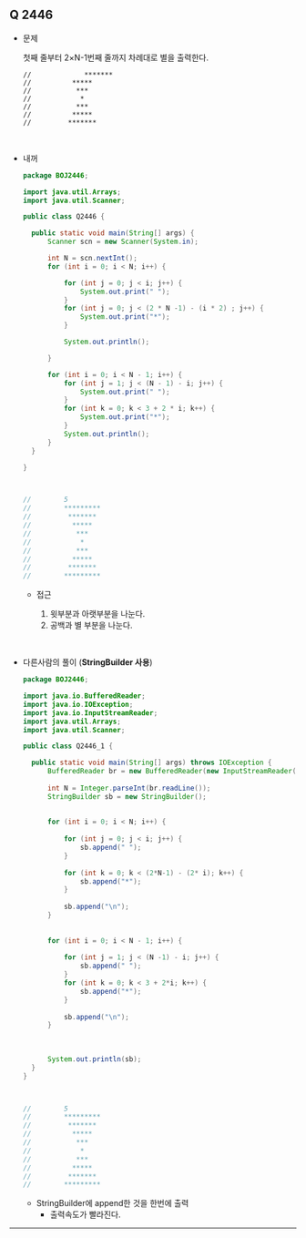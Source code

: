 ## Q 2446

- 문제

  첫째 줄부터 2×N-1번째 줄까지 차례대로 별을 출력한다.


      //  	         *******
      //		  *****
      //		   ***
      //		    *
      //		   ***
      //		  *****
      //		 *******
</br>





- 내꺼

  ```java
  package BOJ2446;
  
  import java.util.Arrays;
  import java.util.Scanner;
  
  public class Q2446 {
  
  	public static void main(String[] args) {
  		Scanner scn = new Scanner(System.in);
  
  		int N = scn.nextInt();
  		for (int i = 0; i < N; i++) {
  
  			for (int j = 0; j < i; j++) {
  				System.out.print(" ");
  			}
  			for (int j = 0; j < (2 * N -1) - (i * 2) ; j++) {
  				System.out.print("*");
  			}
  
  			System.out.println();
  
  		}
  
  		for (int i = 0; i < N - 1; i++) {
  			for (int j = 1; j < (N - 1) - i; j++) {
  				System.out.print(" ");
  			}
  			for (int k = 0; k < 3 + 2 * i; k++) {
  				System.out.print("*");
  			}
  			System.out.println();
  		}
  	}
  
  }
  
  
  
  //		5
  //		*********
  //		 *******
  //		  *****
  //		   ***
  //		    *
  //		   ***
  //		  *****
  //		 *******
  //		*********
  
  ```

  - 접근

    1. 윗부분과 아랫부분을 나눈다.
    2. 공백과 별 부분을 나눈다.

    

</br>

- 다른사람의 풀이 (**StringBuilder 사용**)

  ```java
  package BOJ2446;
  
  import java.io.BufferedReader;
  import java.io.IOException;
  import java.io.InputStreamReader;
  import java.util.Arrays;
  import java.util.Scanner;
  
  public class Q2446_1 {
  
  	public static void main(String[] args) throws IOException {
  		BufferedReader br = new BufferedReader(new InputStreamReader(System.in));
  		
  		int N = Integer.parseInt(br.readLine());
  		StringBuilder sb = new StringBuilder();
  		
  		
  		for (int i = 0; i < N; i++) {
  			
  			for (int j = 0; j < i; j++) {
  				sb.append(" ");
  			}
			
  			for (int k = 0; k < (2*N-1) - (2* i); k++) {
  				sb.append("*");
  			}
  			
  			sb.append("\n");
  		}
  		
  		
  		for (int i = 0; i < N - 1; i++) {
  			
  			for (int j = 1; j < (N -1) - i; j++) {
  				sb.append(" ");
  			}
  			for (int k = 0; k < 3 + 2*i; k++) {
  				sb.append("*");
  			}
  			
  			sb.append("\n");
  		}
  		
  		
  		
  		System.out.println(sb);
  	}
  }
  
  
  
  //		5
  //		*********
  //		 *******
  //		  *****
  //		   ***
  //		    *
  //		   ***
  //		  *****
  //		 *******
  //		*********
  
  ```
  
  - StringBuilder에 append한 것을 한번에 출력
    - 출력속도가 빨라진다.

---





